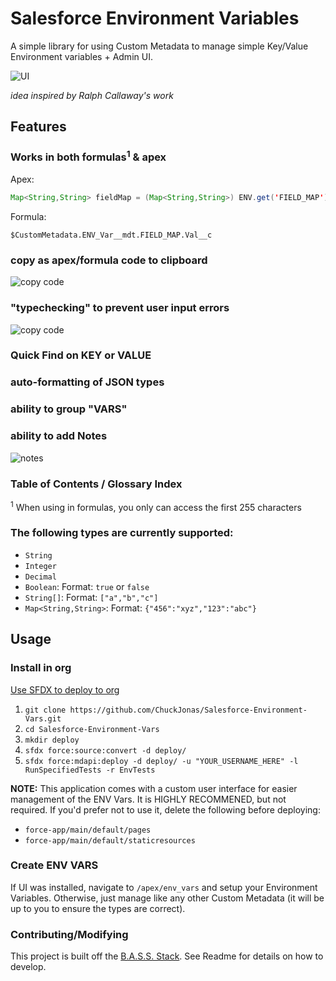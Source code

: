 # Salesforce Environment Variables

A simple library for using Custom Metadata to manage simple Key/Value Environment variables + Admin UI.

![UI](https://user-images.githubusercontent.com/5217568/58003863-f841e400-7a9e-11e9-8e7a-27b710606086.png)



*idea inspired by Ralph Callaway's work*

## Features

### Works in both formulas<sup>1</sup> & apex

Apex:
```java
Map<String,String> fieldMap = (Map<String,String>) ENV.get('FIELD_MAP');
```

Formula:
```
$CustomMetadata.ENV_Var__mdt.FIELD_MAP.Val__c
```

### copy as apex/formula code to clipboard
![copy code](https://user-images.githubusercontent.com/5217568/58001336-6636dd00-7a98-11e9-875b-a468d42633cc.png)

### "typechecking" to prevent user input errors
![copy code](https://user-images.githubusercontent.com/5217568/58004297-2ecc2e80-7aa0-11e9-9ca9-c0e2e5d4a0da.png)

### Quick Find on KEY or VALUE

### auto-formatting of JSON types

### ability to group "VARS"

### ability to add Notes
![notes](
https://user-images.githubusercontent.com/5217568/58004459-7d79c880-7aa0-11e9-9641-5ef774ea603f.png)

### Table of Contents / Glossary Index

<sup>1</sup> When using in formulas, you only can access the first 255 characters

### The following types are currently supported:

- `String`
- `Integer`
- `Decimal`
- `Boolean`: Format: `true` or `false`
- `String[]`: Format: `["a","b","c"]`
- `Map<String,String>`: Format: `{"456":"xyz","123":"abc"}`

## Usage

### Install in org

[Use SFDX to deploy to org](https://developer.salesforce.com/docs/atlas.en-us.sfdx_dev.meta/sfdx_dev/sfdx_dev_build_mdapi_deploy.htm)

1. `git clone https://github.com/ChuckJonas/Salesforce-Environment-Vars.git`
1. `cd Salesforce-Environment-Vars`
1. `mkdir deploy`
2. `sfdx force:source:convert -d deploy/`
3. `sfdx force:mdapi:deploy -d deploy/ -u "YOUR_USERNAME_HERE" -l RunSpecifiedTests -r EnvTests`

**NOTE:** This application comes with a custom user interface for easier management of the ENV Vars.  It is HIGHLY RECOMMENED, but not required. If you'd prefer not to use it, delete the following before deploying:

- `force-app/main/default/pages`
- `force-app/main/default/staticresources`

### Create ENV VARS

If UI was installed, navigate to `/apex/env_vars` and setup your Environment Variables.  Otherwise, just manage like any other Custom Metadata (it will be up to you to ensure the types are correct).


### Contributing/Modifying

This project is built off the [B.A.S.S. Stack](https://github.com/ChuckJonas/bad-ass-salesforce-stack).  See Readme for details on how to develop.
